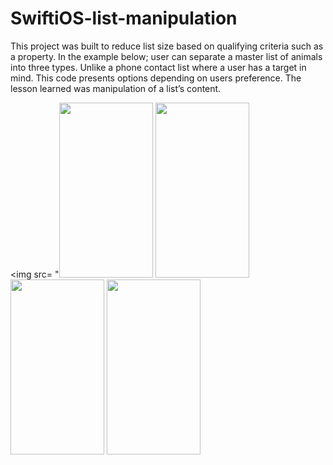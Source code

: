 # SwiftiOS-list-manipulation
This project was built to reduce list size based on qualifying criteria such as a property. In the example below; user can separate a master list of animals into three types. 
Unlike a phone contact list where a user has a target in mind. This code presents options depending on users preference. 
The lesson learned was manipulation of a list’s content. 

<img src= "<img src= "https://user-images.githubusercontent.com/73205734/140187661-a3610a63-0b13-4faf-b3ee-91619200b306.png" width="150" height="280"> <img src= "https://user-images.githubusercontent.com/73205734/140003598-b4a02689-6939-4c80-bf9a-8b3610bbf321.png" width="150" height="280"> <img src= "https://user-images.githubusercontent.com/73205734/140003695-7d913cd2-1901-42bb-855f-3cdcd82a9708.png" width="150" height="280"> <img src= "https://user-images.githubusercontent.com/73205734/140004446-7b81215c-c9b0-42b8-a4c7-e6aec8d2b9e7.png" width="150" height="280"> 
